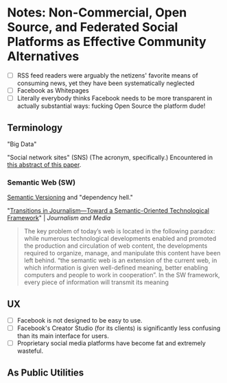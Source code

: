 # Notes: Non-Commercial, Open Source, and Federated Social Platforms as Effective Community Alternatives 

- [ ] RSS feed readers were arguably the netizens' favorite means of consuming news, yet they have been systematically neglected
- [ ] Facebook as Whitepages
- [ ] Literally everybody thinks Facebook needs to be more transparent in actually substantial ways: fucking Open Source the platform dude!

## Terminology

"Big Data"

"Social network sites" (SNS) (The acronym, specifically.) Encountered in [this abstract of this paper](https://aisel.aisnet.org/ecis2012/177/).



### Semantic Web (SW)

[Semantic Versioning](https://semver.org/) and "dependency hell."

"[Transitions in Journalism—Toward a Semantic-Oriented Technological Framework](https://doi.org/10.3390/journalmedia1010001)" | *Journalism and Media*

> The key problem of today’s web is located in the following paradox: while numerous technological developments enabled and promoted the production and circulation of web content, the developments required to organize, manage, and manipulate this content have been left behind.
> “the semantic web is an extension of the current web, in which information is given well-defined meaning, better enabling computers and people to work in cooperation”.
> In the SW framework, every piece of information will transmit its meaning

## UX

- [ ] Facebook is not designed to be easy to use.
- [ ] Facebook's Creator Studio (for its clients) is significantly less confusing than its main interface for users.
- [ ] Proprietary social media platforms have become fat and extremely wasteful.

## As Public Utilities




